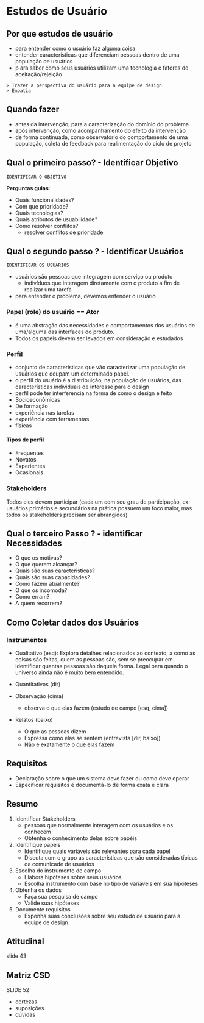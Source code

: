 # Estudos de Usuário
## Por que estudos de usuário
- para entender como o usuário faz alguma coisa
- entender características que diferenciam pessoas dentro de uma população de usuários
- p ara saber como seus usuários utilizam uma tecnologia e fatores de aceitação/rejeição

```
> Trazer a perspectiva do usuário para a equipe de design
> Empatia
```

## Quando fazer
- antes da intervenção, para a caracterização do domínio do problema
- após intervenção, como acompanhamento do efeito da intervenção
- de forma continuada, como observatório do comportamento de uma população, coleta de feedback para realimentação do ciclo de projeto

## Qual o primeiro passo? - Identificar Objetivo
```
IDENTIFICAR O OBJETIVO
```

**Perguntas guias**:
- Quais funcionalidades?
- Com que prioridade?
- Quais tecnologias?
- Quais atributos de usuabilidade?
- Como resolver conflitos?
	- resolver conflitos de prioridade

## Qual o segundo passo ? - Identificar Usuários
```
IDENTIFICAR OS USUÁRIOS
```
- usuários são pessoas que integragem com serviço ou produto
	- indivíduos que interagem diretamente com o produto a fim de realizar uma tarefa
- para entender o problema, devemos entender o usuário

### Papel (role) do usuário == Ator
- é uma abstração das necessidades e comportamentos dos usuários de uma/alguma das interfaces do produto. 
- Todos os papeis devem ser levados em consideração e estudados

### Perfil
- conjunto de caracteristicas que vão caracterizar uma população de usuários que ocupam um determinado papel.
- o perfil do usuário é a distribuição, na população de usuários, das características individuais de interesse para o design
- perfil pode ter interferencia na forma de como o design é feito
- Socioeconômicas
- De formação 
- experiência nas tarefas
- experiência com ferramentas
- físicas

#### Tipos de perfil
- Frequentes
- Novatos
- Experientes
- Ocasionais

### Stakeholders
Todos eles devem participar (cada um com seu grau de participação, ex: usuários primários e secundários na prática possuem um foco maior, mas todos os stakeholders precisam ser abrangidos)

## Qual o terceiro Passo ? - identificar Necessidades
- O que os motivas?
- O que querem alcançar?
- Quais são suas caracteristicas?
- Quais são suas capacidades?
- Como fazem atualmente?
- O que os incomoda?
- Como erram?
- A quem recorrem?

## Como Coletar dados dos Usuários

### Instrumentos
- Qualitativo (esq): Explora detalhes relacionados ao contexto, a como as coisas são feitas, quem as pessoas são, sem se preocupar em identificar quantas pessoas são daquela forma. Legal para quando o universo ainda não é muito bem entendido.
- Quantitativos (dir)

- Observação (cima)
	- observa o que elas fazem (estudo de campo [esq, cima])
- Relatos (baixo)
	- O que as pessoas dizem
	- Expressa como elas se sentem (entrevista [dir, baixo])
	- Não é exatamente o que elas fazem  


## Requisitos
- Declaração sobre o que um sistema deve fazer ou como deve operar
- Especificar requisitos é documentá-lo de forma exata e clara

## Resumo
1. Identificar Stakeholders
	-	pessoas que normalmente interagem com os usuários e os conhecem
	-	Obtenha o conhecimento delas sobre papéis
2. Identifique papéis
	- Identifique quais variáveis são relevantes para cada papel
	- Discuta com o grupo as características que são consideradas típicas da comunicade de usuários
3. Escolha do instrumento de campo
	- Elabora hipóteses sobre seus usuários
	- Escolha instrumento com base no tipo de variáveis em sua hipóteses	
4. Obtenha os dados
	- Faça sua pesquisa de campo
	- Valide suas hipóteses
5. Documente requisitos
	-	Exponha suas conclusões sobre seu estudo de usuário para a equipe de design

## Atitudinal
slide 43

## Matriz CSD


SLIDE 52
- certezas
- suposições
- dúvidas
